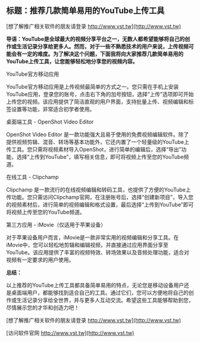 ## **标题：推荐几款简单易用的YouTube上传工具**

[想了解推广相关软件的朋友请登录 http://www.vst.tw](http://www.vst.tw)

**导语：YouTube是全球最大的视频分享平台之一，无数人都希望能够将自己的创作或生活记录分享给更多人。然而，对于一些不熟悉技术的用户来说，上传视频可能会有一定的难度。为了解决这个问题，下面我将向大家推荐几款简单易用的YouTube上传工具，让您能够轻松地分享您的视频内容。**

YouTube官方移动应用

YouTube官方移动应用是上传视频最简单的方式之一。您只需在手机上安装YouTube应用，登录您的账号，点击右下角的加号按钮，选择“上传”选项即可开始上传您的视频。该应用提供了简洁直观的用户界面，支持批量上传、视频编辑和标签设置等功能，非常适合初学者使用。

桌面端工具 - OpenShot Video Editor

OpenShot Video Editor 是一款功能强大且易于使用的免费视频编辑软件。除了提供视频剪辑、混音、转场等基本功能外，它还内置了一个轻量级的YouTube上传工具。您只需将视频素材导入OpenShot，进行简单的编辑后，选择“导出”功能，选择“上传到YouTube”，填写相关信息，即可将视频上传至您的YouTube频道。

在线工具 - Clipchamp

Clipchamp 是一款流行的在线视频编辑和转码工具，也提供了方便的YouTube上传功能。您只需访问Clipchamp官网，在注册账号后，选择“创建新项目”，导入您的视频素材后，进行简单的视频编辑和格式设置，最后选择“上传到YouTube”即可将视频上传至您的YouTube频道。

第三方应用 - iMovie（仅适用于苹果设备）

对于苹果设备用户而言，iMovie是一款非常实用的视频编辑和分享工具。在iMovie中，您可以轻松地剪辑和编辑视频，并直接通过应用界面分享至YouTube。该应用提供了丰富的视频特效、转场效果以及音频处理功能，适合对视频有一定要求的用户使用。

**总结：**

以上推荐的YouTube上传工具都具备简单易用的特点，无论您是移动设备用户还是桌面端用户，都能够找到适合自己的工具。通过它们，您可以方便地将自己的创作或生活记录分享给全世界，并与更多人互动交流。希望这些工具能够帮助到您，尽情展示您的才华和创造力吧！

[想了解推广相关软件的朋友请登录 http://www.vst.tw](http://www.vst.tw)


[访问软件官网 http://www.vst.tw](http://www.vst.tw)

